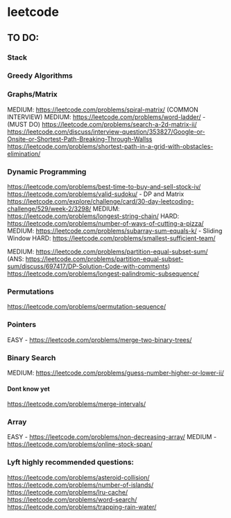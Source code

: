 # leetcode

## TO DO:

### Stack

### Greedy Algorithms

### Graphs/Matrix

MEDIUM: https://leetcode.com/problems/spiral-matrix/
(COMMON INTERVIEW) MEDIUM: https://leetcode.com/problems/word-ladder/ - (MUST DO)
https://leetcode.com/problems/search-a-2d-matrix-ii/
https://leetcode.com/discuss/interview-question/353827/Google-or-Onsite-or-Shortest-Path-Breaking-Through-Wallss
https://leetcode.com/problems/shortest-path-in-a-grid-with-obstacles-elimination/

### Dynamic Programming

https://leetcode.com/problems/best-time-to-buy-and-sell-stock-iv/
https://leetcode.com/problems/valid-sudoku/ - DP and Matrix
https://leetcode.com/explore/challenge/card/30-day-leetcoding-challenge/529/week-2/3298/
MEDIUM: https://leetcode.com/problems/longest-string-chain/
HARD: https://leetcode.com/problems/number-of-ways-of-cutting-a-pizza/
MEDIUM: https://leetcode.com/problems/subarray-sum-equals-k/ - Sliding Window
HARD: https://leetcode.com/problems/smallest-sufficient-team/

MEDIUM: https://leetcode.com/problems/partition-equal-subset-sum/ (ANS: https://leetcode.com/problems/partition-equal-subset-sum/discuss/697417/DP-Solution-Code-with-comments)
https://leetcode.com/problems/longest-palindromic-subsequence/

### Permutations

https://leetcode.com/problems/permutation-sequence/

### Pointers

EASY - https://leetcode.com/problems/merge-two-binary-trees/

### Binary Search

MEDIUM: https://leetcode.com/problems/guess-number-higher-or-lower-ii/

#### Dont know yet

https://leetcode.com/problems/merge-intervals/

### Array

EASY - https://leetcode.com/problems/non-decreasing-array/
MEDIUM - https://leetcode.com/problems/online-stock-span/

### Lyft highly recommended questions:

https://leetcode.com/problems/asteroid-collision/
https://leetcode.com/problems/number-of-islands/
https://leetcode.com/problems/lru-cache/
https://leetcode.com/problems/word-search/
https://leetcode.com/problems/trapping-rain-water/
